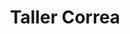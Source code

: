 ---
title: "Taller Correa"
url: /ciudad-autonoma-de-buenos-aires/taller-correa/
shop: reparación de automóviles
---